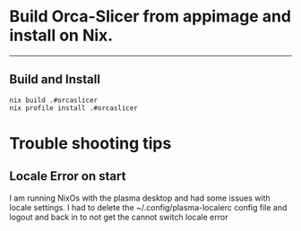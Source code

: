 # Build Orca-Slicer from appimage and install on Nix.

---

## Build and Install

```
nix build .#orcaslicer
nix profile install .#orcaslicer
```

# Trouble shooting tips

## Locale Error on start
I am running NixOs with the plasma desktop and had some issues with locale settings. I had to delete the ~/.config/plasma-localerc config file and logout and back in to not get the cannot switch locale error
